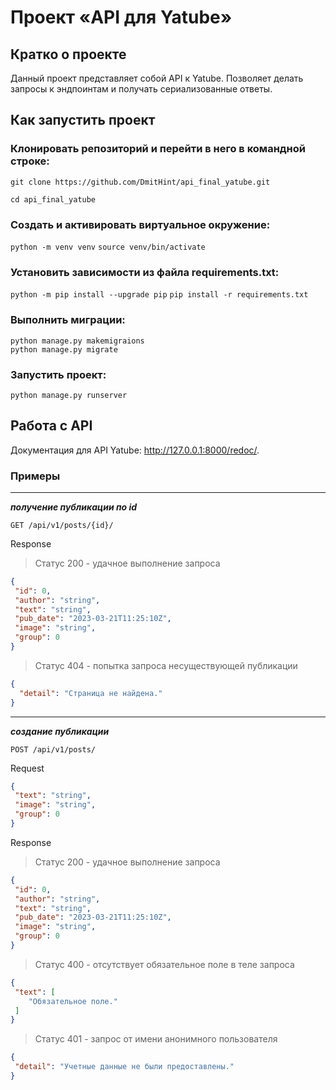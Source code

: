 # Проект «API для Yatube»
## Кратко о проекте
Данный проект представляет собой API к Yatube. Позволяет делать запросы к эндпоинтам и получать сериализованные ответы.

## Как запустить проект
### Клонировать репозиторий и перейти в него в командной строке:

```git clone https://github.com/DmitHint/api_final_yatube.git```

```cd api_final_yatube```
### Cоздать и активировать виртуальное окружение:

```python -m venv venv```
```source venv/bin/activate```
### Установить зависимости из файла requirements.txt:

```python -m pip install --upgrade pip```
```pip install -r requirements.txt```
### Выполнить миграции:

```
python manage.py makemigraions
python manage.py migrate
```
### Запустить проект:

```python manage.py runserver```

## Работа с API
Документация для API Yatube: http://127.0.0.1:8000/redoc/.

### Примеры
---
***получение публикации по id***

`GET /api/v1/posts/{id}/`

Response

>Статус 200 - удачное выполнение запроса
```json
{
 "id": 0,   
 "author": "string",  
 "text": "string",  
 "pub_date": "2023-03-21T11:25:10Z",  
 "image": "string", 
 "group": 0 
}
```
>Статус 404 - попытка запроса несуществующей публикации
```json
{
  "detail": "Страница не найдена."
}
```
---
***создание публикации***

`POST /api/v1/posts/`

Request

```json
{
 "text": "string",
 "image": "string",
 "group": 0
}
```
Response

>Статус 200 - удачное выполнение запроса

```json
{
 "id": 0,
 "author": "string",
 "text": "string",
 "pub_date": "2023-03-21T11:25:10Z",
 "image": "string",
 "group": 0
}
```

>Статус 400 - отсутствует обязательное поле в теле запроса

```json
{
 "text": [
    "Обязательное поле."
 ]
}
```

>Статус 401 - запрос от имени анонимного пользователя

```json
{
 "detail": "Учетные данные не были предоставлены."
}
```
